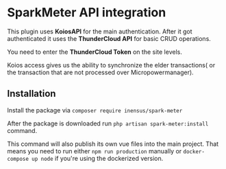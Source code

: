 # SparkMeter API integration

This plugin uses **KoiosAPI** for the main authentication. 
After it got authenticated it uses the **ThunderCloud API** for basic CRUD operations.

You need to enter the **ThunderCloud Token** on the site levels. 

Koios access gives us the ability to synchronize the elder transactions( or the transaction that are not processed over Micropowermanager).


## Installation
Install the package via `composer require inensus/spark-meter`

After the package is downloaded run `php artisan spark-meter:install` command. 

This command will also publish its own
vue files into the main project. 
That means you need to run either `npm run production` manually or `docker-compose up node` if you're using the dockerized version. 
 


